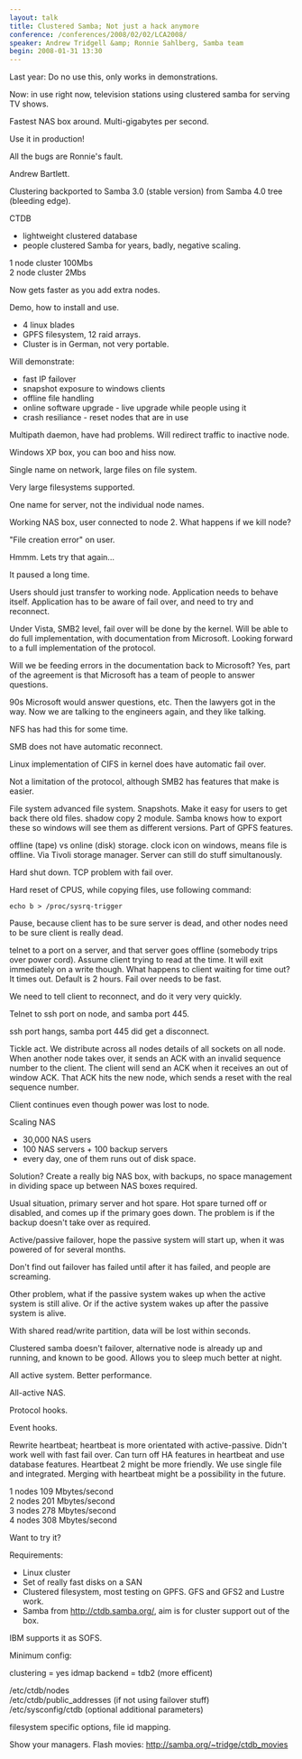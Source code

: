 ```yaml
---
layout: talk
title: Clustered Samba; Not just a hack anymore
conference: /conferences/2008/02/02/LCA2008/
speaker: Andrew Tridgell &amp; Ronnie Sahlberg, Samba team
begin: 2008-01-31 13:30
---
```

Last year: Do no use this, only works in demonstrations.

Now: in use right now, television stations using clustered
samba for serving TV shows.

Fastest NAS box around. Multi-gigabytes per second.

Use it in production!

All the bugs are Ronnie's fault.

Andrew Bartlett.

Clustering backported to Samba 3.0 (stable version)
from Samba 4.0 tree (bleeding edge).

CTDB

* lightweight clustered database
* people clustered Samba for years, badly, negative scaling.

1 node cluster 100Mbs  
2 node cluster 2Mbs

Now gets faster as you add extra nodes.

Demo, how to install and use.

* 4 linux blades
* GPFS filesystem, 12 raid arrays.
* Cluster is in German, not very portable.

Will demonstrate:

* fast IP failover
* snapshot exposure to windows clients
* offline file handling
* online software upgrade - live upgrade while people using it
* crash resiliance - reset nodes that are in use

Multipath daemon, have had problems. Will redirect traffic to
inactive node.

Windows XP box, you can boo and hiss now.

Single name on network, large files on file system.

Very large filesystems supported.

One name for server, not the individual node names.

Working NAS box, user connected to node 2. What happens if we kill node?

"File creation error" on user.

Hmmm. Lets try that again...

It paused a long time.

Users should just transfer to working node. Application needs
to behave itself. Application has to be aware of fail over, and
need to try and reconnect.

Under Vista, SMB2 level, fail over will be done by the kernel.
Will be able to do full implementation, with documentation from
Microsoft. Looking forward to a full implementation of the protocol.

Will we be feeding errors in the documentation back to Microsoft?
Yes, part of the agreement is that Microsoft has a team of
people to answer questions.

90s Microsoft would answer questions, etc.
Then the lawyers got in the way.
Now we are talking to the engineers again, and they like talking.

NFS has had this for some time.

SMB does not have automatic reconnect.

Linux implementation of CIFS in kernel does have automatic fail over.

Not a limitation of the protocol, although SMB2 has features
that make is easier.

File system advanced file system. Snapshots. Make it easy for users
to get back there old files. shadow copy 2 module. Samba knows
how to export these so windows will see them as different versions.
Part of GPFS features.

offline (tape) vs online (disk) storage. clock icon on windows, means
file is offline. Via Tivoli storage manager. Server can still do
stuff simultanously.

Hard shut down. TCP problem with fail over.

Hard reset of CPUS, while copying files, use following command:

    echo b > /proc/sysrq-trigger

Pause, because client has to be sure server is dead, and other nodes
need to be sure client is really dead.

telnet to a port on a server, and that server goes offline (somebody trips over
power cord). Assume client trying to read at the time.  It will exit
immediately on a write though.  What happens to client waiting for time out? It
times out. Default is 2 hours. Fail over needs to be fast.

We need to tell client to reconnect, and do it very very quickly.

Telnet to ssh port on node, and samba port 445.

ssh port hangs, samba port 445 did get a disconnect.

Tickle act. We distribute across all nodes details of all sockets
on all node. When another node takes over, it sends an ACK with an
invalid sequence number to the client. The client will send an ACK
when it receives an out of window ACK. That ACK hits the new node,
which sends a reset with the real sequence number.

Client continues even though power was lost to node.

Scaling NAS

* 30,000 NAS users
* 100 NAS servers + 100 backup servers
* every day, one of them runs out of disk space.

Solution? Create a really big NAS box, with backups, no space
management in dividing space up between NAS boxes required.

Usual situation, primary server and hot spare. Hot spare turned off
or disabled, and comes up if the primary goes down. The problem is
if the backup doesn't take over as required.

Active/passive failover, hope the passive system will start up,
when it was powered of for several months.

Don't find out failover has failed until after it has failed, and
people are screaming.

Other problem, what if the passive system wakes up when the active
system is still alive. Or if the active system wakes up after
the passive system is alive.

With shared read/write partition, data will be lost within seconds.

Clustered samba doesn't failover, alternative node is already up and
running, and known to be good. Allows you to sleep much better at night.

All active system. Better performance.

All-active NAS.

Protocol hooks.

Event hooks.

Rewrite heartbeat; heartbeat is more orientated with active-passive. Didn't
work well with fast fail over. Can turn off HA features in heartbeat and use
database features. Heartbeat 2 might be more friendly. We use single file
and integrated. Merging with heartbeat might be a possibility in the
future.

1 nodes 109 Mbytes/second  
2 nodes 201 Mbytes/second  
3 nodes 278 Mbytes/second  
4 nodes 308 Mbytes/second

Want to try it?

Requirements:

* Linux cluster
* Set of really fast disks on a SAN
* Clustered filesystem, most testing on GPFS. GFS and GFS2 and Lustre
work.
* Samba from <http://ctdb.samba.org/>, aim is for cluster support
out of the box.

IBM supports it as SOFS.

Minimum config:

   clustering = yes
   idmap backend = tdb2  (more efficent)

/etc/ctdb/nodes  
/etc/ctdb/public_addresses (if not using failover stuff)  
/etc/sysconfig/ctdb  (optional additional parameters)

filesystem specific options, file id mapping.

Show your managers. Flash movies:
<http://samba.org/~tridge/ctdb_movies>

